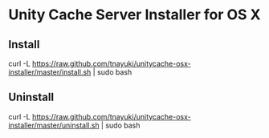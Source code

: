 Unity Cache Server Installer for OS X
========================

## Install 

curl -L https://raw.github.com/tnayuki/unitycache-osx-installer/master/install.sh | sudo bash

## Uninstall

curl -L https://raw.github.com/tnayuki/unitycache-osx-installer/master/uninstall.sh | sudo bash

